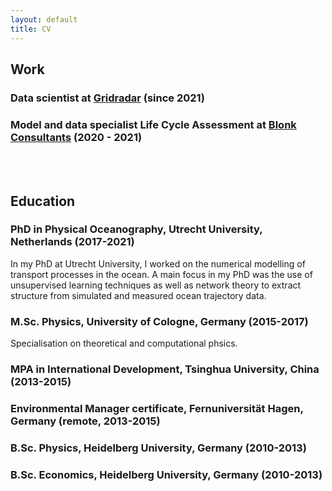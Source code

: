```yaml
---
layout: default
title: CV
---
```


## Work

### Data scientist at [Gridradar](https://gridradar.net/en) (since 2021)

### Model and data specialist Life Cycle Assessment at [Blonk Consultants](https://blonkconsultants.nl/?lang=en) (2020 - 2021) 

<br><br>

## Education

### PhD in Physical Oceanography, Utrecht University, Netherlands (2017-2021)
In my PhD at Utrecht University, I worked on the numerical modelling of transport processes in the ocean. A main focus in my PhD was the use of unsupervised learning techniques as well as network theory to extract structure from simulated and measured ocean trajectory data.

### M.Sc. Physics, University of Cologne, Germany (2015-2017)
Specialisation on theoretical and computational phsics. 

### MPA in International Development, Tsinghua University, China (2013-2015)

### Environmental Manager certificate, Fernuniversität Hagen, Germany (remote, 2013-2015)

### B.Sc. Physics, Heidelberg University, Germany (2010-2013)

### B.Sc. Economics, Heidelberg University, Germany (2010-2013)

